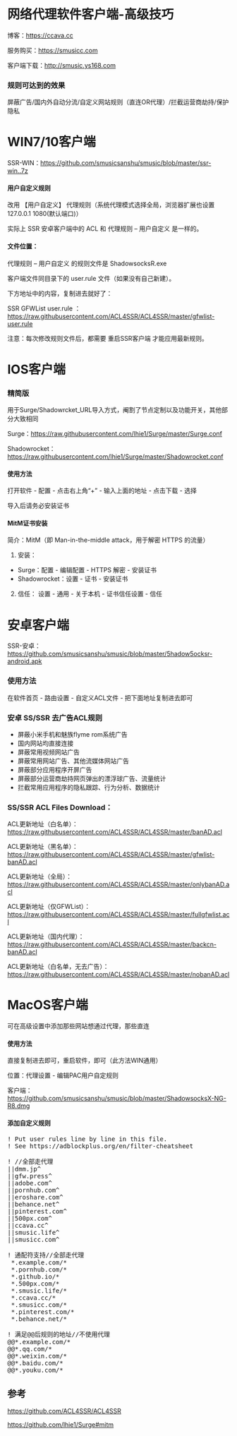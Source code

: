# 网络代理软件客户端-高级技巧

博客：https://ccava.cc

服务购买：https://smusicc.com

客户端下载：http://smusic.ys168.com

### 规则可达到的效果

屏蔽广告/国内外自动分流/自定义网站规则（直连OR代理）/拦截运营商劫持/保护隐私

# WIN7/10客户端

SSR-WIN：https://github.com/smusicsanshu/smusic/blob/master/ssr-win..7z

#### 用户自定义规则

改用 【用户自定义】 代理规则（系统代理模式选择全局，浏览器扩展也设置 127.0.0.1 1080(默认端口)）

实际上 SSR 安卓客户端中的 ACL 和 代理规则 – 用户自定义 是一样的。

#### 文件位置：

代理规则 – 用户自定义 的规则文件是 ShadowsocksR.exe 

客户端文件同目录下的 user.rule 文件（如果没有自己新建）。

下方地址中的内容，复制进去就好了：

SSR GFWList user.rule ：https://raw.githubusercontent.com/ACL4SSR/ACL4SSR/master/gfwlist-user.rule

注意：每次修改规则文件后，都需要 重启SSR客户端 才能应用最新规则。

# IOS客户端

### 精简版

用于Surge/Shadowrcket_URL导入方式，阉割了节点定制以及功能开关，其他部分大致相同

Surge：https://raw.githubusercontent.com/lhie1/Surge/master/Surge.conf

Shadowrocket：https://raw.githubusercontent.com/lhie1/Surge/master/Shadowrocket.conf

#### 使用方法

打开软件 - 配置 - 点击右上角“+” - 输入上面的地址 - 点击下载 - 选择

导入后请务必安装证书

#### MitM证书安装

简介：MitM（即 Man-in-the-middle attack，用于解密 HTTPS 的流量）

1. 安装：
* Surge：配置 - 编辑配置 - HTTPS 解密 - 安装证书
* Shadowrocket：设置 - 证书 - 安装证书

2. 信任：
设置 - 通用 - 关于本机 - 证书信任设置 - 信任

# 安卓客户端

SSR-安卓：https://github.com/smusicsanshu/smusic/blob/master/5hadow5ocksr-android.apk

### 使用方法

在软件首页 - 路由设置 - 自定义ACL文件 - 把下面地址复制进去即可

### 安卓 SS/SSR 去广告ACL规则

* 屏蔽小米手机和魅族flyme rom系统广告
* 国内网站均直接连接
* 屏蔽常用视频网站广告
* 屏蔽常用网站广告、其他流媒体网站广告
* 屏蔽部分应用程序开屏广告
* 屏蔽部分运营商劫持网页弹出的漂浮球广告、流量统计
* 拦截常用应用程序的隐私跟踪、行为分析、数据统计

### SS/SSR ACL Files Download：

ACL更新地址（白名单）：https://raw.githubusercontent.com/ACL4SSR/ACL4SSR/master/banAD.acl

ACL更新地址（黑名单）：https://raw.githubusercontent.com/ACL4SSR/ACL4SSR/master/gfwlist-banAD.acl

ACL更新地址（全局）：https://raw.githubusercontent.com/ACL4SSR/ACL4SSR/master/onlybanAD.acl

ACL更新地址（仅GFWList）：https://raw.githubusercontent.com/ACL4SSR/ACL4SSR/master/fullgfwlist.acl

ACL更新地址（国内代理）：https://raw.githubusercontent.com/ACL4SSR/ACL4SSR/master/backcn-banAD.acl

ACL更新地址（白名单，无去广告）：https://raw.githubusercontent.com/ACL4SSR/ACL4SSR/master/nobanAD.acl

# MacOS客户端

可在高级设置中添加那些网站想通过代理，那些直连

#### 使用方法

直接复制进去即可，重启软件，即可（此方法WIN通用）

位置：代理设置 - 编辑PAC用户自定规则

客户端：https://github.com/smusicsanshu/smusic/blob/master/ShadowsocksX-NG-R8.dmg

#### 添加自定义规则

<pre>
! Put user rules line by line in this file.
! See https://adblockplus.org/en/filter-cheatsheet

! //全部走代理
||dmm.jp^
||gfw.press^
||adobe.com^
||pornhub.com^
||eroshare.com^
||behance.net^
||pinterest.com^
||500px.com^
||ccava.cc^
||smusic.life^
||smusicc.com^

! 通配符支持//全部走代理
 *.example.com/*
 *.pornhub.com/*
 *.github.io/*
 *.500px.com/*
 *.smusic.life/*
 *.ccava.cc/*
 *.smusicc.com/*
 *.pinterest.com/*
 *.behance.net/*

! 满足@@后规则的地址//不使用代理
@@*.example.com/*
@@*.qq.com/*
@@*.weixin.com/*
@@*.baidu.com/*
@@*.youku.com/*
</pre>

## 参考
https://github.com/ACL4SSR/ACL4SSR

https://github.com/lhie1/Surge#mitm



